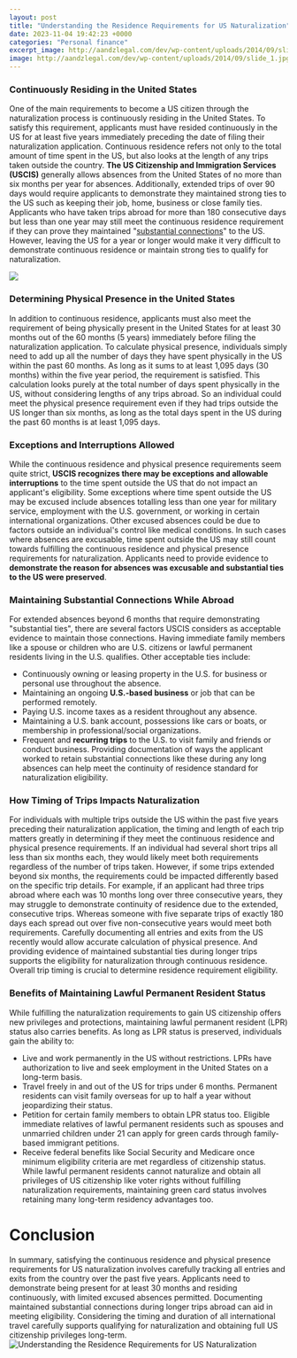 ```yaml
---
layout: post
title: "Understanding the Residence Requirements for US Naturalization"
date: 2023-11-04 19:42:23 +0000
categories: "Personal finance"
excerpt_image: http://aandzlegal.com/dev/wp-content/uploads/2014/09/slide_1.jpg
image: http://aandzlegal.com/dev/wp-content/uploads/2014/09/slide_1.jpg
---
```


### Continuously Residing in the United States
One of the main requirements to become a US citizen through the naturalization process is continuously residing in the United States. To satisfy this requirement, applicants must have resided continuously in the US for at least five years immediately preceding the date of filing their naturalization application. 
Continuous residence refers not only to the total amount of time spent in the US, but also looks at the length of any trips taken outside the country. **The US Citizenship and Immigration Services (USCIS)** generally allows absences from the United States of no more than six months per year for absences. Additionally, extended trips of over 90 days would require applicants to demonstrate they maintained strong ties to the US such as keeping their job, home, business or close family ties.
Applicants who have taken trips abroad for more than 180 consecutive days but less than one year may still meet the continuous residence requirement if they can prove they maintained "[substantial connections](https://yt.io.vn/collection/addy)" to the US. However, leaving the US for a year or longer would make it very difficult to demonstrate continuous residence or maintain strong ties to qualify for naturalization.

![](https://www.pearsonbutler.com/images/blog/iStock-672590376.jpg)
### Determining Physical Presence in the United States  
In addition to continuous residence, applicants must also meet the requirement of being physically present in the United States for at least 30 months out of the 60 months (5 years) immediately before filing the naturalization application. 
To calculate physical presence, individuals simply need to add up all the number of days they have spent physically in the US within the past 60 months. As long as it sums to at least 1,095 days (30 months) within the five year period, the requirement is satisfied. 
This calculation looks purely at the total number of days spent physically in the US, without considering lengths of any trips abroad. So an individual could meet the physical presence requirement even if they had trips outside the US longer than six months, as long as the total days spent in the US during the past 60 months is at least 1,095 days.
### Exceptions and Interruptions Allowed  
While the continuous residence and physical presence requirements seem quite strict, **USCIS recognizes there may be exceptions and allowable interruptions** to the time spent outside the US that do not impact an applicant's eligibility. 
Some exceptions where time spent outside the US may be excused include absences totalling less than one year for military service, employment with the U.S. government, or working in certain international organizations. Other excused absences could be due to factors outside an individual's control like medical conditions.
In such cases where absences are excusable, time spent outside the US may still count towards fulfilling the continuous residence and physical presence requirements for naturalization. Applicants need to provide evidence to **demonstrate the reason for absences was excusable and substantial ties to the US were preserved**.
### Maintaining Substantial Connections While Abroad 
For extended absences beyond 6 months that require demonstrating "substantial ties", there are several factors USCIS considers as acceptable evidence to maintain those connections. Having immediate family members like a spouse or children who are U.S. citizens or lawful permanent residents living in the U.S. qualifies. Other acceptable ties include:
- Continuously owning or leasing property in the U.S. for business or personal use throughout the absence.
- Maintaining an ongoing **U.S.-based business** or job that can be performed remotely. 
- Paying U.S. income taxes as a resident throughout any absence.
- Maintaining a U.S. bank account, possessions like cars or boats, or membership in professional/social organizations.
- Frequent and **recurring trips** to the U.S. to visit family and friends or conduct business.
Providing documentation of ways the applicant worked to retain substantial connections like these during any long absences can help meet the continuity of residence standard for naturalization eligibility.
### How Timing of Trips Impacts Naturalization 
For individuals with multiple trips outside the US within the past five years preceding their naturalization application, the timing and length of each trip matters greatly in determining if they meet the continuous residence and physical presence requirements.
If an individual had several short trips all less than six months each, they would likely meet both requirements regardless of the number of trips taken. However, if some trips extended beyond six months, the requirements could be impacted differently based on the specific trip details.
For example, if an applicant had three trips abroad where each was 10 months long over three consecutive years, they may struggle to demonstrate continuity of residence due to the extended, consecutive trips. Whereas someone with five separate trips of exactly 180 days each spread out over five non-consecutive years would meet both requirements. 
Carefully documenting all entries and exits from the US recently would allow accurate calculation of physical presence. And providing evidence of maintained substantial ties during longer trips supports the eligibility for naturalization through continuous residence. Overall trip timing is crucial to determine residence requirement eligibility.
### Benefits of Maintaining Lawful Permanent Resident Status
While fulfilling the naturalization requirements to gain US citizenship offers new privileges and protections, maintaining lawful permanent resident (LPR) status also carries benefits. As long as LPR status is preserved, individuals gain the ability to:
- Live and work permanently in the US without restrictions. LPRs have authorization to live and seek employment in the United States on a long-term basis.
- Travel freely in and out of the US for trips under 6 months. Permanent residents can visit family overseas for up to half a year without jeopardizing their status. 
- Petition for certain family members to obtain LPR status too. Eligible immediate relatives of lawful permanent residents such as spouses and unmarried children under 21 can apply for green cards through family-based immigrant petitions.
- Receive federal benefits like Social Security and Medicare once minimum eligibility criteria are met regardless of citizenship status.
While lawful permanent residents cannot naturalize and obtain all privileges of US citizenship like voter rights without fulfilling naturalization requirements, maintaining green card status involves retaining many long-term residency advantages too.
# Conclusion
In summary, satisfying the continuous residence and physical presence requirements for US naturalization involves carefully tracking all entries and exits from the country over the past five years. Applicants need to demonstrate being present for at least 30 months and residing continuously, with limited excused absences permitted. Documenting maintained substantial connections during longer trips abroad can aid in meeting eligibility. Considering the timing and duration of all international travel carefully supports qualifying for naturalization and obtaining full US citizenship privileges long-term.
![Understanding the Residence Requirements for US Naturalization](http://aandzlegal.com/dev/wp-content/uploads/2014/09/slide_1.jpg)